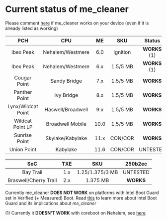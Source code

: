 # Current status of me_cleaner
Please comment [here](https://github.com/corna/me_cleaner/issues/3) if me_cleaner works on your device (even if it is already listed as working)

| PCH               | CPU               | ME   | SKU      | Status	 |
|:-----------------:|:-----------------:|:----:|:--------:|:------------:|
| Ibex Peak         | Nehalem/Westmere  | 6.0  | Ignition | **WORKS** (1)|
| Ibex Peak         | Nehalem/Westmere  | 6.x  | 1.5/5 MB | **WORKS** (1)|
| Cougar Point      | Sandy Bridge      | 7.x  | 1.5/5 MB | **WORKS**    |
| Panther Point     | Ivy Bridge        | 8.x  | 1.5/5 MB | **WORKS**    |
| Lynx/Wildcat Point| Haswell/Broadwell | 9.x  | 1.5/5 MB | **WORKS**    |
| Wildcat  Point LP | Broadwell Mobile	| 10.0 | 1.5/5 MB | **WORKS**    |
| Sunrise Point     | Skylake/Kabylake	| 11.x | CON/COR  | **WORKS**    |
| Union Point       | Kabylake	        | 11.6 | CON/COR  | UNTESTED     |

| SoC                   | TXE | SKU                  | 250b2ec      |
|:---------------------:|:---:|:--------------------:|:------------:|
| Bay Trail             | 1.x | 1.25/1.375/3 MB | UNTESTED     |
| Braswell/Cherry Trail | 2.x | 1.375 MB             | **WORKS**    |

Currently me_cleaner **DOES NOT WORK** on platforms with Intel Boot Guard set in Verified (+ Measured) Boot. Read [this](https://github.com/corna/me_cleaner/wiki/Intel-Boot-Guard) to learn more about Intel Boot Guard and its implications about _me_cleaner_

(1) Currently it **DOESN'T WORK** with coreboot on Nehalem, see [here](https://github.com/corna/me_cleaner/issues/19)